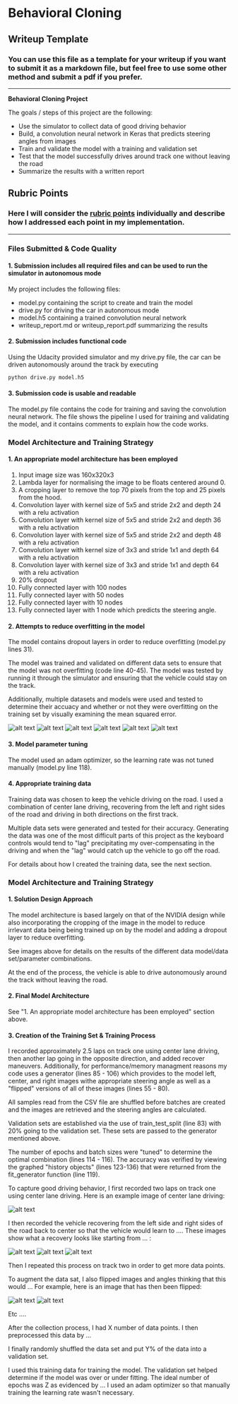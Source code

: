 # **Behavioral Cloning** 

## Writeup Template

### You can use this file as a template for your writeup if you want to submit it as a markdown file, but feel free to use some other method and submit a pdf if you prefer.

---

**Behavioral Cloning Project**

The goals / steps of this project are the following:
* Use the simulator to collect data of good driving behavior
* Build, a convolution neural network in Keras that predicts steering angles from images
* Train and validate the model with a training and validation set
* Test that the model successfully drives around track one without leaving the road
* Summarize the results with a written report


[//]: # (Image References)

[image1]: ./examples/placeholder.png "Model Visualization"
[image2]: ./examples/placeholder.png "Grayscaling"
[image3]: ./examples/placeholder_small.png "Recovery Image"
[image4]: ./examples/placeholder_small.png "Recovery Image"
[image5]: ./examples/placeholder_small.png "Recovery Image"
[image6]: ./examples/placeholder_small.png "Normal Image"
[image7]: ./examples/placeholder_small.png "Flipped Image"

[valid1]: ./images/valid1.png 
[valid2]: ./images/valid2.png 
[valid3]: ./images/valid3.png 
[valid4]: ./images/valid4.png 
[valid5]: ./images/valid5.png 
[valid6]: ./images/valid6.png 

## Rubric Points
### Here I will consider the [rubric points](https://review.udacity.com/#!/rubrics/432/view) individually and describe how I addressed each point in my implementation.  

---
### Files Submitted & Code Quality

#### 1. Submission includes all required files and can be used to run the simulator in autonomous mode

My project includes the following files:
* model.py containing the script to create and train the model
* drive.py for driving the car in autonomous mode
* model.h5 containing a trained convolution neural network 
* writeup_report.md or writeup_report.pdf summarizing the results

#### 2. Submission includes functional code
Using the Udacity provided simulator and my drive.py file, the car can be driven autonomously around the track by executing 
```sh
python drive.py model.h5
```

#### 3. Submission code is usable and readable

The model.py file contains the code for training and saving the convolution neural network. The file shows the pipeline I used for training and validating the model, and it contains comments to explain how the code works.

### Model Architecture and Training Strategy

#### 1. An appropriate model architecture has been employed


1. Input image size was 160x320x3
2. Lambda layer for normalising the image to be floats centered around 0.
3. A cropping layer to remove the top 70 pixels from the top and 25 pixels from the hood.
4. Convolution layer with kernel size of 5x5 and stride 2x2 and depth 24 with a relu activation
5. Convolution layer with kernel size of 5x5 and stride 2x2 and depth 36 with a relu activation
6. Convolution layer with kernel size of 5x5 and stride 2x2 and depth 48 with a relu activation
7. Convolution layer with kernel size of 3x3 and stride 1x1 and depth 64 with a relu activation
8. Convolution layer with kernel size of 3x3 and stride 1x1 and depth 64 with a relu activation
9. 20% dropout
10. Fully connected layer with 100 nodes
11. Fully connected layer with 50 nodes
12. Fully connected layer with 10 nodes
13. Fully connected layer with 1 node which predicts the steering angle.

#### 2. Attempts to reduce overfitting in the model

The model contains dropout layers in order to reduce overfitting (model.py lines 31). 

The model was trained and validated on different data sets to ensure that the model was not overfitting (code line 40-45). The model was tested by running it through the simulator and ensuring that the vehicle could stay on the track.

Additionally, multiple datasets and models were used and tested to determine their accuacy and whether or not they were overfitting on the training set by visually examining the mean squared error. 

 ![alt text][valid1]
 ![alt text][valid2]
 ![alt text][valid3]
 ![alt text][valid4]
 ![alt text][valid5]
 ![alt text][valid6]

#### 3. Model parameter tuning

The model used an adam optimizer, so the learning rate was not tuned manually (model.py line 118).

#### 4. Appropriate training data

Training data was chosen to keep the vehicle driving on the road. I used a combination of center lane driving, recovering from the left and right sides of the road and driving in both directions on the first track. 

Multiple data sets were generated and tested for their accuracy. Generating the data was one of the most difficult parts of this project as the keyboard controls would tend to "lag" precipitating my over-compensating in the driving and when the "lag" would catch up the vehicle to go off the road. 

For details about how I created the training data, see the next section. 

### Model Architecture and Training Strategy

#### 1. Solution Design Approach

The model architecture is based largely on that of the NVIDIA design while also incorporating the cropping of the image in the model to reduce irrlevant data being being trained up on by the model and adding a dropout layer to reduce overfitting. 

See images above for details on the results of the different data model/data set/parameter combinations. 

At the end of the process, the vehicle is able to drive autonomously around the track without leaving the road.

#### 2. Final Model Architecture

See "1. An appropriate model architecture has been employed" section above.

#### 3. Creation of the Training Set & Training Process

I recorded approximately 2.5 laps on track one using center lane driving, then another lap going in the opposite direction, and added recover maneuvers. Additionally, for performance/memory managment reasons my code uses a generator (lines 85 - 106) which provides to the model left, center, and right images withe appropriate steering angle as well as a "flipped" versions of all of these images (lines 55 - 80). 

All samples read from the CSV file are shuffled before batches are created and the images are retrieved and the steering angles are calculated. 

Validation sets are established via the use of train_test_split (line 83) with 20% going to the validation set. These sets are passed to the generator mentioned above. 

The number of epochs and batch sizes were "tuned" to determine the optimal combination (lines 114 - 116). The accuracy was verified by viewing the graphed "history objects" (lines 123-136) that were returned from the fit_generator function (line 119).

To capture good driving behavior, I first recorded two laps on track one using center lane driving. Here is an example image of center lane driving:

![alt text][image2]

I then recorded the vehicle recovering from the left side and right sides of the road back to center so that the vehicle would learn to .... These images show what a recovery looks like starting from ... :

![alt text][image3]
![alt text][image4]
![alt text][image5]

Then I repeated this process on track two in order to get more data points.

To augment the data sat, I also flipped images and angles thinking that this would ... For example, here is an image that has then been flipped:

![alt text][image6]
![alt text][image7]

Etc ....

After the collection process, I had X number of data points. I then preprocessed this data by ...


I finally randomly shuffled the data set and put Y% of the data into a validation set. 

I used this training data for training the model. The validation set helped determine if the model was over or under fitting. The ideal number of epochs was Z as evidenced by ... I used an adam optimizer so that manually training the learning rate wasn't necessary.

